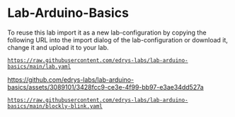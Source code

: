 # Lab-Arduino-Basics

To reuse this lab import it as a new lab-configuration by copying the following URL into the import dialog of the lab-configuration or download it, change it and upload it to your lab.

[`https://raw.githubusercontent.com/edrys-labs/lab-arduino-basics/main/lab.yaml`](https://raw.githubusercontent.com/edrys-labs/lab-arduino-basics/main/lab.yaml)



https://github.com/edrys-labs/lab-arduino-basics/assets/3089101/3428fcc9-ce3e-4f99-bb97-e3ae34dd527a



[`https://raw.githubusercontent.com/edrys-labs/lab-arduino-basics/main/blockly-blink.yaml`](https://raw.githubusercontent.com/edrys-labs/lab-arduino-basics/main/blockly-blink.yaml)